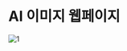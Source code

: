 # AI 이미지 웹페이지
![1](https://github.com/zoown12/Halla_AI_Image/assets/96428476/c5286f4c-5ab1-4b25-8075-a53039a1bd18)

